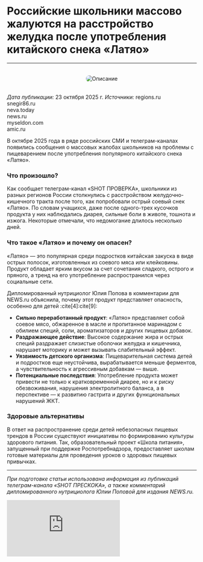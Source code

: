 
# Российские школьники массово жалуются на расстройство желудка после употребления китайского снека «Латяо»
---
<div style="text-align: center; margin: 2rem 0;">
    <img src="https://basket-15.wbbasket.ru/vol2384/part238425/238425393/images/big/1.webp" 
         alt="Описание" 
         style="max-width: 100%; height: auto; border-radius: 8px;">
</div>

*Дата публикации:* 
23 октября 2025 г.
*Источники:* 
regions.ru  
snegir86.ru  
neva.today  
news.ru  
myseldon.com  
amic.ru

В октябре 2025 года в ряде российских СМИ и телеграм-каналах появились сообщения о массовых жалобах школьников на проблемы с пищеварением после употребления популярного китайского снека «Латяо».

### Что произошло?

Как сообщает телеграм-канал «SHOT ПРОВЕРКА», школьники из разных регионов России столкнулись с расстройством желудочно-кишечного тракта после того, как попробовали острый соевый снек «Латяо». По словам учащихся, даже после одного-трех кусочков продукта у них наблюдались диарея, сильные боли в животе, тошнота и изжога. Некоторые отмечали, что недомогание длилось несколько дней.

### Что такое «Латяо» и почему он опасен?

«Латяо» — это популярная среди подростков китайская закуска в виде острых полосок, изготовленных из соевого мяса или клейковины. Продукт обладает ярким вкусом за счет сочетания сладкого, острого и пряного, а тренд на его употребление распространился через социальные сети.

Дипломированный нутрициолог Юлия Попова в комментарии для NEWS.ru объяснила, почему этот продукт представляет опасность, особенно для детей :cite[4]:cite[9]:

*   **Сильно переработанный продукт**: «Латяо» представляет собой соевое мясо, обжаренное в масле и пропитанное маринадом с обилием специй, соли, ароматизаторов и других пищевых добавок.
*   **Раздражающее действие**: Высокое содержание жира и острых специй раздражает слизистые оболочки желудка и кишечника, нарушает моторику и может вызывать слабительный эффект.
*   **Уязвимость детского организма**: Пищеварительная система детей и подростков еще неустойчива, вырабатывается меньше ферментов, а чувствительность к агрессивным добавкам — выше.
*   **Потенциальные последствия**: Употребление продукта может привести не только к кратковременной диарее, но и к риску обезвоживания, нарушения электролитного баланса, а в перспективе — к развитию гастрита и других функциональных нарушений ЖКТ.

### Здоровые альтернативы

В ответ на распространение среди детей небезопасных пищевых трендов в России существуют инициативы по формированию культуры здорового питания. Так, образовательный проект «Школа питания», запущенный при поддержке Роспотребнадзора, предоставляет школам готовые материалы для проведения уроков о здоровых пищевых привычках.

***
*При подготовке статьи использована информация из публикаций телеграм-канала «SHOT ПРECKOKA», а также комментарий дипломированного нутрициолога Юлии Поповой для издания NEWS.ru.*

<div class="video-container">
    <iframe 
        src="https://drive.google.com/file/d/1H7PFfG_1ZQpemasLtUy0j41JL-NUJsws/preview" 
        frameborder="0" 
        allowfullscreen
        scrolling="no">
    </iframe>
</div>































